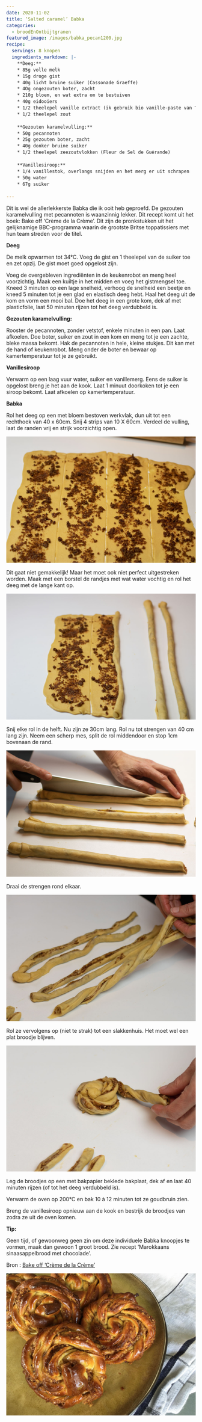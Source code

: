 ```yaml
---
date: 2020-11-02
title: ‘Salted caramel’ Babka
categories:
  - broodEnOntbijtgranen
featured_image: /images/babka_pecan1200.jpg
recipe:
  servings: 8 knopen
  ingredients_markdown: |-
    **Deeg:**
    * 85g volle melk
    * 15g droge gist
    * 40g licht bruine suiker (Cassonade Graeffe)
    * 4Og ongezouten boter, zacht
    * 210g bloem, en wat extra om te bestuiven 
    * 40g eidooiers 
    * 1/2 theelepel vanille extract (ik gebruik bio vanille-paste van Taylor & Colledge)
    * 1/2 theelepel zout

    **Gezouten karamelvulling:**
    * 50g pecannoten
    * 25g gezouten boter, zacht
    * 40g donker bruine suiker
    * 1/2 theelepel zeezoutvlokken (Fleur de Sel de Guérande) 

    **Vanillesiroop:**
    * 1/4 vanillestok, overlangs snijden en het merg er uit schrapen
    * 50g water
    * 67g suiker
 
---
```

Dit is wel de allerlekkerste Babka die ik ooit heb geproefd.
De gezouten karamelvulling met pecannoten is waanzinnig lekker.
Dit recept komt uit het boek: Bake off ‘Crème de la Crème’.
Dit zijn de pronkstukken uit het gelijknamige BBC-programma waarin de grootste Britse toppatissiers met hun team streden voor de titel.


<!--more-->

**Deeg**

De melk opwarmen tot 34°C. Voeg de gist en 1 theelepel van de suiker toe en zet opzij.
De gist moet goed opgelost zijn.

Voeg de overgebleven ingrediënten in de keukenrobot en meng heel voorzichtig.
Maak een kuiltje in het midden en voeg het gistmengsel toe.
Kneed 3 minuten op een lage snelheid, verhoog de snelheid een beetje en kneed 5 minuten tot je een glad en elastisch deeg hebt.
Haal het deeg uit de kom en vorm een mooi bal.
Doe het deeg in een grote kom, dek af met plasticfolie, laat 50 minuten rijzen tot het deeg verdubbeld is. 

**Gezouten karamelvulling:**

Rooster de pecannoten, zonder vetstof, enkele minuten in een pan.
Laat afkoelen.
Doe boter, suiker en zout in een kom en meng tot je een zachte, bleke massa bekomt.
Hak de pecannoten in hele, kleine stukjes. Dit kan met de hand of keukenrobot.
Meng onder de boter en bewaar op kamertemperatuur tot je ze gebruikt.

**Vanillesiroop** 

Verwarm op een laag vuur water, suiker en vanillemerg. Eens de suiker is opgelost breng je het aan de kook. Laat 1 minuut doorkoken tot je een siroop bekomt.
Laat afkoelen op kamertemperatuur.

**Babka**

Rol het deeg op een met bloem bestoven werkvlak, dun uit tot een rechthoek van 40 x 60cm.
Snij 4 strips van 10 X 60cm. Verdeel de vulling, laat de randen vrij en strijk voorzichtig open.

![](/images/babka1_verdelen_vulling1200.jpg)

Dit gaat niet gemakkelijk! Maar het moet ook niet perfect uitgestreken worden.
Maak met een borstel de randjes met wat water vochtig en rol het deeg met de lange kant op.

![](/images/babka2_worsten1200.jpg)

Snij elke rol in de helft. Nu zijn ze 30cm lang.
Rol nu tot strengen van 40 cm lang zijn.
Neem een scherp mes, split de rol middendoor en stop 1cm bovenaan de rand.

![](/images/babka3_snijden1200.jpg)

Draai de strengen rond elkaar.

![](/images/babka4_vlechten1200.jpg)

Rol ze vervolgens op (niet te strak) tot een slakkenhuis. Het moet wel een plat broodje blijven.

![](/images/babka5_rollen1200.jpg)

Leg de broodjes op een met bakpapier beklede bakplaat, dek af en laat 40 minuten rijzen (of tot het deeg verdubbeld is).

Verwarm de oven op 200°C en bak 10 à 12 minuten tot ze goudbruin zien.

Breng de vanillesiroop opnieuw aan de kook en bestrijk de broodjes van zodra ze uit de oven komen. 

<b>Tip: </b>

Geen tijd, of gewoonweg geen zin om deze individuele Babka knoopjes te vormen, maak dan gewoon 1 groot brood. Zie recept ‘Marokkaans sinaasappelbrood met chocolade’.

Bron : [Bake off ‘Crème de la Crème’](https://www.amazon.co.uk/Crème-Great-British-Bake-Off/dp/1473615666)

![](/images/babka6_afgewerkt1200.jpg)